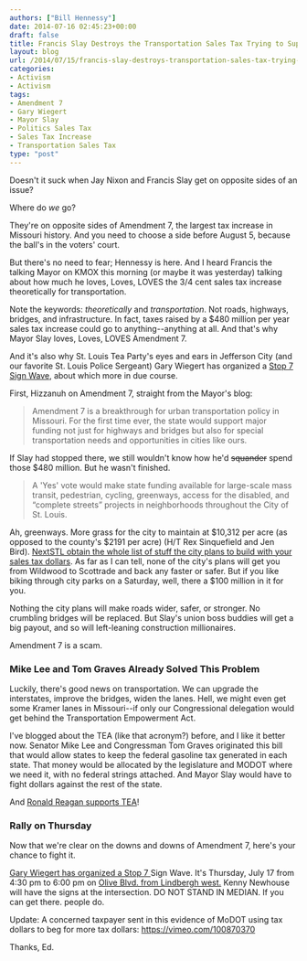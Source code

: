 ```yaml
---
authors: ["Bill Hennessy"]
date: 2014-07-16 02:45:23+00:00
draft: false
title: Francis Slay Destroys the Transportation Sales Tax Trying to Support It **UPDATE**
layout: blog
url: /2014/07/15/francis-slay-destroys-transportation-sales-tax-trying-support/
categories:
- Activism
- Activism
tags:
- Amendment 7
- Gary Wiegert
- Mayor Slay
- Politics Sales Tax
- Sales Tax Increase
- Transportation Sales Tax
type: "post"
---
```


Doesn't it suck when Jay Nixon and Francis Slay get on opposite sides of an issue?

Where do _we_ go?

They're on opposite sides of Amendment 7, the largest tax increase in Missouri history. And you need to choose a side before August 5, because the ball's in the voters' court.

But there's no need to fear; Hennessy is here. And I heard Francis the talking Mayor on KMOX this morning (or maybe it was yesterday) talking about how much he loves, Loves, LOVES the 3/4 cent sales tax increase theoretically for transportation.

Note the keywords: _theoretically_ and _transportation_. Not roads, highways, bridges, and infrastructure. In fact, taxes raised by a $480 million per year sales tax increase could go to anything--anything at all. And that's why Mayor Slay loves, Loves, LOVES Amendment 7.

And it's also why St. Louis Tea Party's eyes and ears in Jefferson City (and our favorite St. Louis Police Sergeant) Gary Wiegert has organized a [Stop 7 Sign Wave](https://m.facebook.com/VoteNoOnSeven), about which more in due course.

First, Hizzanuh on Amendment 7, straight from the Mayor's blog:



> Amendment 7 is a breakthrough for urban transportation policy in Missouri. For the first time ever, the state would support major funding not just for highways and bridges but also for special transportation needs and opportunities in cities like ours.



If Slay had stopped there, we still wouldn't know how he'd <del>squander</del> spend those $480 million. But he wasn't finished.



> A 'Yes' vote would make state funding available for large-scale mass transit, pedestrian, cycling, greenways, access for the disabled, and “complete streets” projects in neighborhoods throughout the City of St. Louis.



Ah, greenways. More grass for the city to maintain at $10,312 per acre (as opposed to the county's $2191 per acre) (H/T Rex Sinquefield and Jen Bird). [NextSTL obtain the whole list of stuff the city plans to build with your sales tax dollars](https://nextstl.com/2014/05/st-louis-city-produces-project-list-possible-sales-tax-revenue/). As far as I can tell, none of the city's plans will get you from Wildwood to Scottrade and back any faster or safer. But if you like biking through city parks on a Saturday, well, there a $100 million in it for you.

Nothing the city plans will make roads wider, safer, or stronger. No crumbling bridges will be replaced. But Slay's union boss buddies will get a big payout, and so will left-leaning construction millionaires.

Amendment 7 is a scam.



### Mike Lee and Tom Graves Already Solved This Problem



Luckily, there's good news on transportation. We can upgrade the interstates, improve the bridges, widen the lanes. Hell, we might even get some Kramer lanes in Missouri--if only our Congressional delegation would get behind the Transportation Empowerment Act.

I've blogged about the TEA (like that acronym?) before, and I like it better now. Senator Mike Lee and Congressman Tom Graves originated this bill that would allow states to keep the federal gasoline tax generated in each state. That money would be allocated by the legislature and MODOT where we need it, with no federal strings attached. And Mayor Slay would have to fight dollars against the rest of the state.

And [Ronald Reagan supports TEA](https://hennessysview.com/2014/07/13/ronald-reagan-wants-transportation-empowerment-act/)!



### Rally on Thursday



Now that we're clear on the downs and downs of Amendment 7, here's your chance to fight it.

[Gary Wiegert has organized a Stop 7 ](https://m.facebook.com/VoteNoOnSeven)Sign Wave. It's Thursday, July 17 from 4:30 pm to 6:00 pm on [Olive Blvd. from Lindbergh west.](https://www.google.com/maps/place/Olive+Blvd+%26+N+Lindbergh+Blvd,+Creve+Coeur,+MO+63141/@38.6720304,-90.4059665,17z/data=!3m1!4b1!4m2!3m1!1s0x87df332241a3fbd3:0x9445a9fe9b6c3b85) Kenny Newhouse will have the signs at the intersection. DO NOT STAND IN MEDIAN. If you can get there. people do.


Update: A concerned taxpayer sent in this evidence of MoDOT using tax 
dollars to beg for more tax dollars:
https://vimeo.com/100870370

Thanks, Ed.
